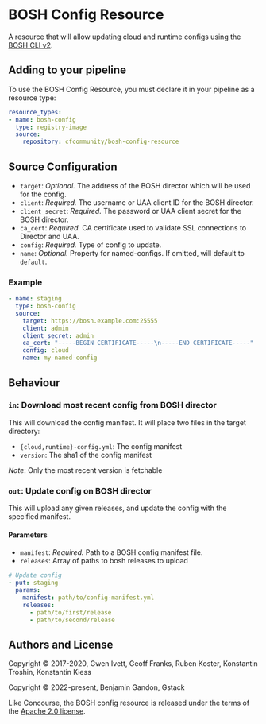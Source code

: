 # BOSH Config Resource

A resource that will allow updating cloud and runtime configs using the
[BOSH CLI v2][cli_v2].

[cli_v2]: https://bosh.io/docs/cli-v2/

## Adding to your pipeline

To use the BOSH Config Resource, you must declare it in your pipeline as a
resource type:

```yaml
resource_types:
- name: bosh-config
  type: registry-image
  source:
    repository: cfcommunity/bosh-config-resource
```

## Source Configuration

* `target`: *Optional.* The address of the BOSH director which will be used for
  the config.
* `client`: *Required.* The username or UAA client ID for the BOSH director.
* `client_secret`: *Required.* The password or UAA client secret for the BOSH
  director.
* `ca_cert`: *Required.* CA certificate used to validate SSL connections to
  Director and UAA.
* `config`: *Required.* Type of config to update.
* `name`: *Optional.* Property for named-configs. If omitted, will default to
  `default`.


### Example

``` yaml
- name: staging
  type: bosh-config
  source:
    target: https://bosh.example.com:25555
    client: admin
    client_secret: admin
    ca_cert: "-----BEGIN CERTIFICATE-----\n-----END CERTIFICATE-----"
    config: cloud
    name: my-named-config
```

## Behaviour

### `in`: Download most recent config from BOSH director

This will download the config manifest. It will place two files in the target directory:

- `{cloud,runtime}-config.yml`: The config manifest
- `version`: The sha1 of the config manifest

_Note_: Only the most recent version is fetchable

### `out`: Update config on BOSH director

This will upload any given releases, and update the config with the specified
manifest.

#### Parameters

* `manifest`: *Required.* Path to a BOSH config manifest file.
* `releases`: Array of paths to bosh releases to upload

``` yaml
# Update config
- put: staging
  params:
    manifest: path/to/config-manifest.yml
    releases:
      - path/to/first/release
      - path/to/second/release
```



## Authors and License

Copyright © 2017-2020, Gwen Ivett, Geoff Franks, Ruben Koster, Konstantin
Troshin, Konstantin Kiess

Copyright © 2022-present, Benjamin Gandon, Gstack

Like Concourse, the BOSH config resource is released under the terms of the
[Apache 2.0 license](http://www.apache.org/licenses/LICENSE-2.0).

<!--
# Local Variables:
# indent-tabs-mode: nil
# End:
-->

